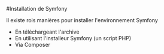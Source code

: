 #Installation de Symfony

Il existe rois manières pour installer l'environnement Symfony

* En téléchargeant l'archive
* En utilisant l'installeur Symfony (un script PHP)
* Via Composer 


